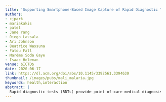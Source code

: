 ```yaml
---
title: 'Supporting Smartphone-Based Image Capture of Rapid Diagnostic Tests in Low-Resource Settings'
authors: 
- cjpark
- mariakakis
- patel
- Jane Yang
- Diego Lassala
- Ari Johnson
- Beatrice Wassuna
- Fatou Fall
- Marème Soda Gaye
- Isaac Holeman
venue: $ICTD$
date: 2020-06-17
link: https://dl.acm.org/doi/abs/10.1145/3392561.3394630
thumbnail: /images/pubs/mali_malaria.jpg
keywords: health,interaction
abstract: |
  Rapid diagnostic tests (RDTs) provide point-of-care medical diagnosis without sophisticated laboratory equipment, making them especially useful for community health workers (CHWs). Because the procedure for completing a malaria RDT is error-prone, CHWs are often asked to carry completed RDTs back to their supervisors. Doing so makes RDTs susceptible to deterioration and introduces inefficiencies in the CHWs' workflow. In this work, we propose a smartphone-based RDT capture app, RDTScan, that facilitates the collection of high-quality RDT images to support CHWs in the field. RDTScan does not require an external adapter to control the image capture environment, but instead provides real-time guidance using image processing to obtain the best image possible. During our evaluation study, we found that RDTScan had 98.1% sensitivity and 99.7% specificity against visual inspection of the RDTs. RDTScan helped CHWs capture high-quality RDT images within 18 seconds while enabling a better RDT workflow.
---
```

